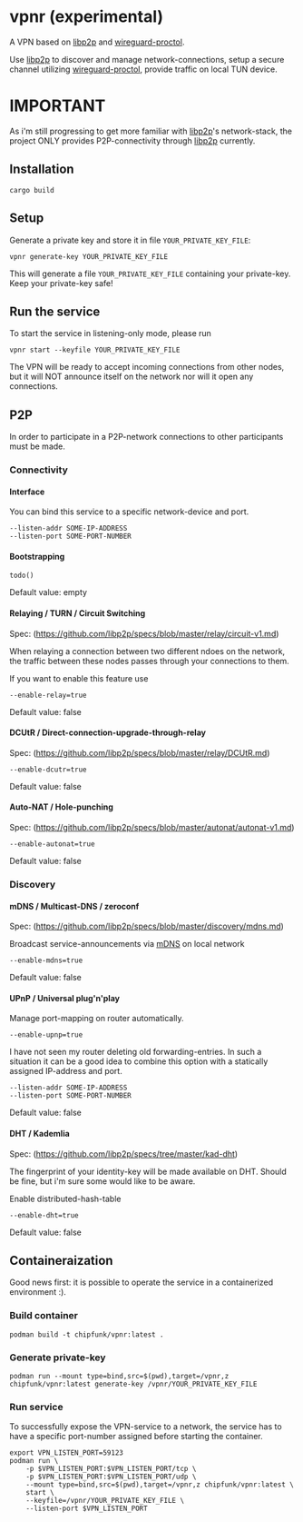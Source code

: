 # vpnr (experimental)

A VPN based on [libp2p](https://www.libp2p.io/) and [wireguard-proctol](https://www.wireguard.com/).

Use [libp2p](https://www.libp2p.io/) to discover and manage network-connections, setup a secure channel utilizing [wireguard-proctol](https://www.wireguard.com/), provide traffic on local TUN device.


# IMPORTANT

As i'm still progressing to get more familiar with [libp2p](https://www.libp2p.io/)'s network-stack, the project ONLY provides P2P-connectivity through [libp2p](https://www.libp2p.io/) currently.


## Installation

	cargo build


## Setup

Generate a private key and store it in file `YOUR_PRIVATE_KEY_FILE`:

    vpnr generate-key YOUR_PRIVATE_KEY_FILE


This will generate a file `YOUR_PRIVATE_KEY_FILE` containing your private-key. Keep your private-key safe!


## Run the service

To start the service in listening-only mode, please run

   	vpnr start --keyfile YOUR_PRIVATE_KEY_FILE


The VPN will be ready to accept incoming connections from other nodes, but it will NOT announce itself on the network nor will it open any connections.


## P2P

In order to participate in a P2P-network connections to other participants must be made.



### Connectivity


#### Interface

You can bind this service to a specific network-device and port.

	--listen-addr SOME-IP-ADDRESS
	--listen-port SOME-PORT-NUMBER


#### Bootstrapping

	todo()


Default value: empty


#### Relaying / TURN / Circuit Switching

Spec: (https://github.com/libp2p/specs/blob/master/relay/circuit-v1.md)

When relaying a connection between two different ndoes on the network, the traffic between these nodes passes through your connections to them.

If you want to enable this feature use

	--enable-relay=true


Default value: false


#### DCUtR / Direct-connection-upgrade-through-relay

Spec: (https://github.com/libp2p/specs/blob/master/relay/DCUtR.md)

	--enable-dcutr=true


Default value: false


#### Auto-NAT / Hole-punching

Spec: (https://github.com/libp2p/specs/blob/master/autonat/autonat-v1.md)

	--enable-autonat=true


Default value: false


### Discovery


#### mDNS / Multicast-DNS / zeroconf

Spec: (https://github.com/libp2p/specs/blob/master/discovery/mdns.md)

Broadcast service-announcements via [mDNS](https://datatracker.ietf.org/doc/html/rfc6762) on local network

	--enable-mdns=true


Default value: false


#### UPnP / Universal plug'n'play

Manage port-mapping on router automatically.

	--enable-upnp=true


I have not seen my router deleting old forwarding-entries. In such a situation it can be a good idea to combine this option with a statically assigned IP-address and port.

	--listen-addr SOME-IP-ADDRESS
	--listen-port SOME-PORT-NUMBER


Default value: false


#### DHT / Kademlia

Spec: (https://github.com/libp2p/specs/tree/master/kad-dht)

The fingerprint of your identity-key will be made available on DHT. Should be fine, but i'm sure some would like to be aware.


Enable distributed-hash-table

	--enable-dht=true


Default value: false


## Containeraization

Good news first: it is possible to operate the service in a containerized environment :).


### Build container

	podman build -t chipfunk/vpnr:latest .


### Generate private-key

	podman run --mount type=bind,src=$(pwd),target=/vpnr,z chipfunk/vpnr:latest generate-key /vpnr/YOUR_PRIVATE_KEY_FILE


### Run service

To successfully expose the VPN-service to a network, the service has to have a specific port-number assigned before starting the container.

	export VPN_LISTEN_PORT=59123
	podman run \
		-p $VPN_LISTEN_PORT:$VPN_LISTEN_PORT/tcp \
		-p $VPN_LISTEN_PORT:$VPN_LISTEN_PORT/udp \
		--mount type=bind,src=$(pwd),target=/vpnr,z chipfunk/vpnr:latest \
		start \
		--keyfile=/vpnr/YOUR_PRIVATE_KEY_FILE \
		--listen-port $VPN_LISTEN_PORT
